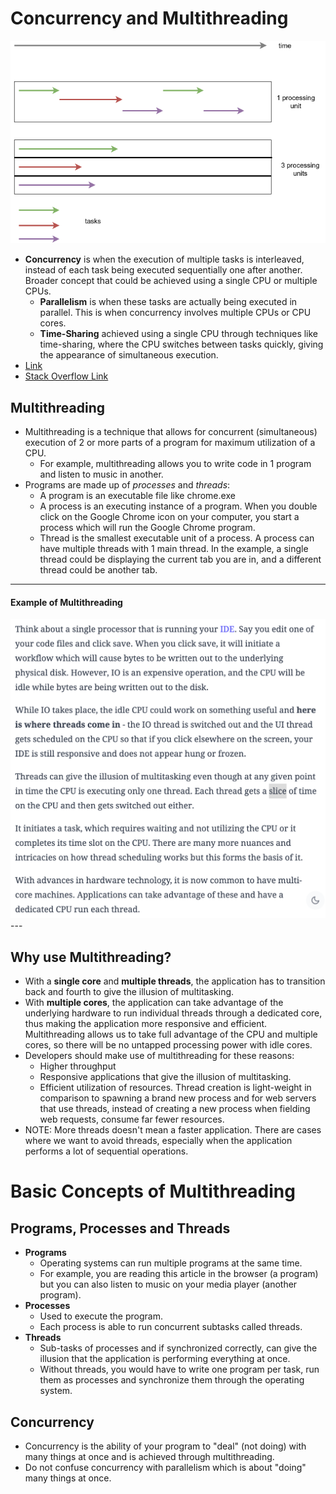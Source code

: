 # Concurrency and Multithreading

<img src="./diagrams/concurrency-vs-parallelism.png" />

- **Concurrency** is when the execution of multiple tasks is interleaved, instead of each task being executed sequentially one after another. Broader concept that could be achieved using a single CPU or multiple CPUs.
  - **Parallelism** is when these tasks are actually being executed in parallel. This is when concurrency involves multiple CPUs or CPU cores.
  - **Time-Sharing** achieved using a single CPU through techniques like time-sharing, where the CPU switches between tasks quickly, giving the appearance of simultaneous execution.
- [Link](https://www.educative.io/blog/multithreading-and-concurrency-fundamentals)
- [Stack Overflow Link](https://stackoverflow.com/questions/4844637/what-is-the-difference-between-concurrency-parallelism-and-asynchronous-methods)

## Multithreading 

- Multithreading is a technique that allows for concurrent (simultaneous) execution of 2 or more parts of a program for maximum utilization of a CPU.
  - For example, multithreading allows you to write code in 1 program and listen to music in another.
- Programs are made up of _processes_ and _threads_:
  - A program is an executable file like chrome.exe
  - A process is an executing instance of a program. When you double click on the Google Chrome icon on your computer, you start a process which will run the Google Chrome program.
  - Thread is the smallest executable unit of a process. A process can have multiple threads with 1 main thread. In the example, a single thread could be displaying the current tab you are in, and a different thread could be another tab.

---
#### Example of Multithreading

<img src="./diagrams/multithreading-example.png" />
---

## Why use Multithreading?

- With a **single core** and **multiple threads**, the application has to transition back and fourth to give the illusion of multitasking.
- With **multiple cores**, the application can take advantage of the underlying hardware to run individual threads through a dedicated core, thus making the application more responsive and efficient. Multithreading allows us to take full advantage of the CPU and multiple cores, so there will be no untapped processing power with idle cores.
- Developers should make use of multithreading for these reasons:
    - Higher throughput
    - Responsive applications that give the illusion of multitasking.
    - Efficient utilization of resources. Thread creation is light-weight in comparison to spawning a brand new process and for web servers that use threads, instead of creating a new process when fielding web requests, consume far fewer resources.
- NOTE: More threads doesn't mean a faster application. There are cases where we want to avoid threads, especially when the application performs a lot of sequential operations.

# Basic Concepts of Multithreading

## Programs, Processes and Threads

- **Programs**
    - Operating systems can run multiple programs at the same time.
    - For example, you are reading this article in the browser (a program) but you can also listen to music on your media player (another program).
- **Processes**
    - Used to execute the program.
    - Each process is able to run concurrent subtasks called threads.
- **Threads**
    - Sub-tasks of processes and if synchronized correctly, can give the illusion that the application is performing everything at once.
    - Without threads, you would have to write one program per task, run them as processes and synchronize them through the operating system.

## Concurrency

- Concurrency is the ability of your program to "deal" (not doing) with many things at once and is achieved through multithreading.
- Do not confuse concurrency with parallelism which is about "doing" many things at once.